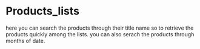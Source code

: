 # Products_lists
here you can search the products through their title name so to retrieve the products quickly among the lists.
you can also serach the products through months of date.
